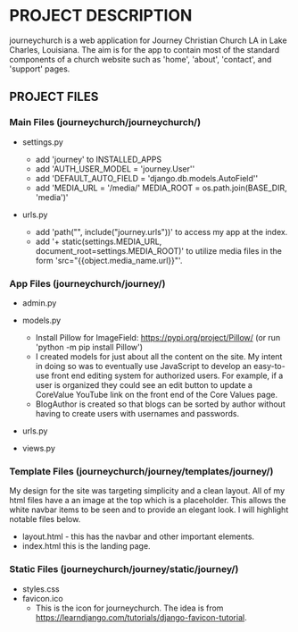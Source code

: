 # PROJECT DESCRIPTION
journeychurch is a web application for Journey Christian Church LA in Lake
Charles, Louisiana. The aim is for the app to contain most of the standard
components of a church website such as 'home', 'about', 'contact', and 'support'
pages.

## PROJECT FILES

### Main Files (journeychurch/journeychurch/)

* settings.py
  * add 'journey' to INSTALLED_APPS
  * add 'AUTH_USER_MODEL = 'journey.User''
  * add 'DEFAULT_AUTO_FIELD = 'django.db.models.AutoField''
  * add 'MEDIA_URL = '/media/'
         MEDIA_ROOT = os.path.join(BASE_DIR, 'media')'


* urls.py
  * add 'path("", include("journey.urls"))' to access my app at the index.
  * add '+ static(settings.MEDIA_URL, document_root=settings.MEDIA_ROOT)' to utilize
    media files in the form 'src="{{object.media_name.url}}"'.


### App Files (journeychurch/journey/)
* admin.py
* models.py
  * Install Pillow for ImageField: https://pypi.org/project/Pillow/ (or run 'python -m pip install Pillow')
  * I created models for just about all the content on the site. My intent in doing so was to eventually use
    JavaScript to develop an easy-to-use front end editing system for authorized users. For example, if a user
    is organized they could see an edit button to update a CoreValue YouTube link on the front end of the
    Core Values page.
  * BlogAuthor is created so that blogs can be sorted by author without having to create users with usernames
    and passwords.

* urls.py
* views.py

### Template Files (journeychurch/journey/templates/journey/)
  My design for the site was targeting simplicity and a clean layout.
  All of my html files have a an image at the top which is a placeholder. This allows
  the white navbar items to be seen and to provide an elegant look. I will highlight notable
  files below.
* layout.html - this has the navbar and other important elements. 
* index.html this is the landing page.


### Static Files (journeychurch/journey/static/journey/)
* styles.css
* favicon.ico
  * This is the icon for journeychurch. The idea is from
    https://learndjango.com/tutorials/django-favicon-tutorial.
